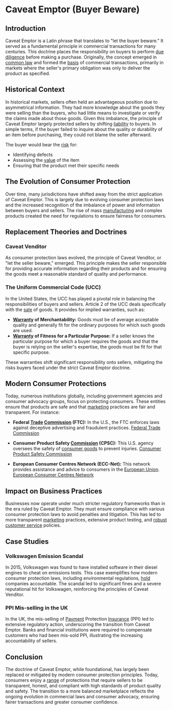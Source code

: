 # Caveat Emptor (Buyer Beware)

## Introduction 

Caveat Emptor is a Latin phrase that translates to "let the buyer beware.” It served as a fundamental principle in commercial transactions for many centuries. This doctrine places the responsibility on buyers to perform [due diligence](../d/due_diligence.md) before making a purchase. Originally, the concept emerged in [common law](../c/common_law.md) and formed the [basis](../b/basis.md) of commercial transactions, primarily in markets where the seller's primary obligation was only to deliver the product as specified.

## Historical Context

In historical markets, sellers often held an advantageous position due to asymmetrical information. They had more knowledge about the goods they were selling than the buyers, who had little means to investigate or verify the claims made about those goods. Given this imbalance, the principle of Caveat Emptor largely protected sellers by shifting [liability](../l/liability.md) to buyers. In simple terms, if the buyer failed to inquire about the quality or durability of an item before purchasing, they could not blame the seller afterward.

The buyer would bear the [risk](../r/risk.md) for:

- Identifying defects
- Assessing the [value](../v/value.md) of the item
- Ensuring that the product met their specific needs

## The Evolution of Consumer Protection

Over time, many jurisdictions have shifted away from the strict application of Caveat Emptor. This is largely due to evolving consumer protection laws and the increased recognition of the imbalance of power and information between buyers and sellers. The rise of mass [manufacturing](../m/manufacturing.md) and complex products created the need for regulations to ensure fairness for consumers.

## Replacement Theories and Doctrines

### Caveat Venditor

As consumer protection laws evolved, the principle of Caveat Venditor, or "let the seller beware," emerged. This principle makes the seller responsible for providing accurate information regarding their products and for ensuring the goods meet a reasonable standard of quality and performance.

### The Uniform Commercial Code (UCC)

In the United States, the UCC has played a pivotal role in balancing the responsibilities of buyers and sellers. Article 2 of the UCC deals specifically with the [sale](../s/sale.md) of goods. It provides for implied warranties, such as:

- **[Warranty](../w/warranty.md) of Merchantability:** Goods must be of average acceptable quality and generally fit for the ordinary purposes for which such goods are used.
- **[Warranty](../w/warranty.md) of Fitness for a Particular Purpose:** If a seller knows the particular purpose for which a buyer requires the goods and that the buyer is relying on the seller's expertise, the goods must be fit for that specific purpose.

These warranties shift significant responsibility onto sellers, mitigating the risks buyers faced under the strict Caveat Emptor doctrine.

## Modern Consumer Protections

Today, numerous institutions globally, including government agencies and consumer advocacy groups, focus on protecting consumers. These entities ensure that products are safe and that [marketing](../m/marketing.md) practices are fair and transparent. For instance:

- **Federal [Trade](../t/trade.md) [Commission](../c/commission.md) (FTC):** In the U.S., the FTC enforces laws against deceptive advertising and fraudulent practices.
  [Federal Trade Commission](https://www.ftc.gov)

- **Consumer Product Safety [Commission](../c/commission.md) (CPSC):** This U.S. agency oversees the safety of [consumer goods](../c/consumer_goods.md) to prevent injuries.
  [Consumer Product Safety Commission](https://www.cpsc.gov)

- **European Consumer Centres Network (ECC-Net):** This network provides assistance and advice to consumers in the [European Union](../e/european_union_(eu).md).
  [European Consumer Centres Network](https://ec.europa.eu/consumers/consumers_safety/safety_products/consumer_sales_guarantees/ecc-net_en.htm)

## Impact on Business Practices

Businesses now operate under much stricter regulatory frameworks than in the era ruled by Caveat Emptor. They must ensure compliance with various consumer protection laws to avoid penalties and litigation. This has led to more transparent [marketing](../m/marketing.md) practices, extensive product testing, and [robust](../r/robust.md) [customer service](../c/customer_service.md) policies.

## Case Studies

### Volkswagen Emission Scandal

In 2015, Volkswagen was found to have installed software in their diesel engines to cheat on emissions tests. This case exemplifies how modern consumer protection laws, including environmental regulations, [hold](../h/hold.md) companies accountable. The scandal led to significant fines and a severe reputational hit for Volkswagen, reinforcing the principles of Caveat Venditor.

### PPI Mis-selling in the UK

In the UK, the mis-selling of [Payment](../p/payment.md) Protection [Insurance](../i/insurance.md) (PPI) led to extensive regulatory action, underscoring the transition from Caveat Emptor. Banks and financial institutions were required to compensate customers who had been mis-sold PPI, illustrating the increasing accountability of sellers.

## Conclusion

The doctrine of Caveat Emptor, while foundational, has largely been replaced or mitigated by modern consumer protection principles. Today, consumers enjoy a [range](../r/range.md) of protections that require sellers to be transparent, honest, and compliant with high standards of product quality and safety. The transition to a more balanced marketplace reflects the ongoing evolution in commercial laws and consumer advocacy, ensuring fairer transactions and greater consumer confidence.